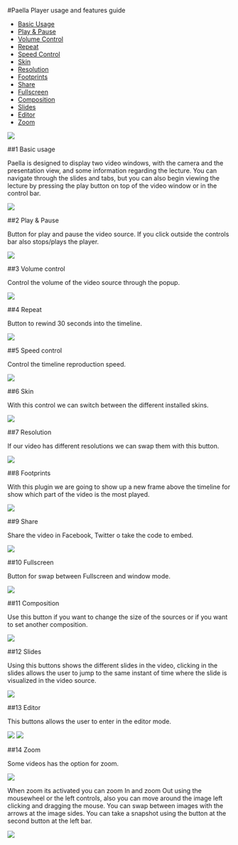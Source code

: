 #Paella Player usage and features guide


- <a href="#basic">Basic Usage</a>
- <a href="#playpause">Play & Pause</a>
- <a href="#volume">Volume Control</a>
- <a href="#repeat">Repeat</a>
- <a href="#speed">Speed Control</a>
- <a href="#skin">Skin</a>
- <a href="#resolution">Resolution</a>
- <a href="#footprints">Footprints</a>
- <a href="#share">Share</a>
- <a href="#fullscreen">Fullscreen</a>
- <a href="#composition">Composition</a>
- <a href="#slides">Slides</a>
- <a href="#editor">Editor</a>
- <a href="#zoom">Zoom</a>

![](images/player_zoom.jpg)

##<A NAME="basic">1 Basic usage</a>

Paella is designed to display two video windows, with the camera and the presentation view, and some information
regarding the lecture. You can navigate through the slides and tabs, but you can also begin viewing the lecture 
by pressing the play button on top of the video window or in the control bar.

<img  src="images/player_main.jpg" >

##<A NAME="playpause">2 Play & Pause</a>

Button for play and pause the video source. If you click outside the controls bar also stops/plays the player.

<img  src="images/player_play.jpg" >

##<A NAME="volume">3 Volume control</a>

Control the volume of the video source through the popup.

<img  src="images/player_volume.jpg" >

##<A NAME="repeat">4 Repeat</a>

Button to rewind 30 seconds into the timeline.			

<img  src="images/player_repeat.jpg" >

##<A NAME="speed">5 Speed control</a>

Control the timeline reproduction speed.

<img  src="images/player_speed.jpg" >

##<A NAME="skin">6 Skin</a>

With this control we can switch between the different installed skins.

<img  src="images/player_skin.jpg" >

##<A NAME="resolution">7 Resolution</a>

If our video has different resolutions we can swap them with this button.

<img  src="images/player_resolution.jpg" >

##<A NAME="footprints">8 Footprints</a>

With this plugin we are going to show up a new frame above the timeline for show which part of the 
video is the most played.

<img  src="images/player_footprints.jpg" >

##<A NAME="share">9 Share</a>

Share the video in Facebook, Twitter o take the code to embed.

<img  src="images/player_share.jpg" >

##<A NAME="fullscreen">10 Fullscreen</a>

Button for swap between Fullscreen and window mode.

<img  src="images/player_fullscreen.jpg" >

##<A NAME="composition">11 Composition</a>

Use this button if you want to change the size of the sources or if you want to set another composition.

<img  src="images/player_composition.jpg" >

##<A NAME="slides">12 Slides</a>

Using this buttons shows the different slides in the video, clicking in the slides allows the user to jump to the same instant of time where
the slide is visualized in the video source.

<img  src="images/player_slides.jpg" >

##<A NAME="editor">13 Editor</a>

This buttons allows the user to enter in the editor mode.

<img  src="images/player_editor.jpg" >

<img  src="images/player_editor2.jpg" >

##<A NAME="zoom">14 Zoom</a>

Some videos has the option for zoom.

<img  src="images/player_zoom.jpg" >

When zoom its activated you can zoom In and zoom Out using the mousewheel or the left controls, also you can move
around the image left clicking and dragging the mouse. You can swap between images with the arrows at the image sides.
You can take a snapshot using the button at the second button at the left bar.

<img  src="images/player_zoom2.jpg" >